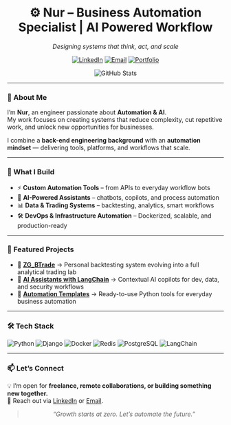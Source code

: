 <div align="center">

# ⚙️ Nur – Business Automation Specialist | AI Powered Workflow  
*Designing systems that think, act, and scale*

[![LinkedIn](https://img.shields.io/badge/LinkedIn-Connect-blue?style=for-the-badge&logo=linkedin)](https://www.linkedin.com/in/nurhabib-assolihudin/)
[![Email](https://img.shields.io/badge/Email-Contact%20Me-red?style=for-the-badge&logo=gmail)](mailto:nurhabibassolihudin12@gmail.com)
[![Portfolio](https://img.shields.io/badge/Portfolio-ZeroGrowth-black?style=for-the-badge&logo=github)](https://github.com/nurhabibassolihudin)

<img 
  src="https://github-readme-stats.vercel.app/api?username=nurhabibassolihudin&show_icons=true&theme=radical&title_color=ff6f61&icon_color=ffb86b&text_color=0d1117&bg_color=ffffff" 
  alt="GitHub Stats"
/>

</div>

---

### 👋 About Me  

I’m **Nur**, an engineer passionate about **Automation & AI**.  
My work focuses on creating systems that reduce complexity, cut repetitive work, and unlock new opportunities for businesses.  

I combine a **back-end engineering background** with an **automation mindset** — delivering tools, platforms, and workflows that scale.  

---

### 🚀 What I Build  
 
- ⚡ **Custom Automation Tools** – from APIs to everyday workflow bots  
- 🤖 **AI-Powered Assistants** – chatbots, copilots, and process automation  
- 📊 **Data & Trading Systems** – backtesting, analytics, smart workflows  
- 🛠️ **DevOps & Infrastructure Automation** – Dockerized, scalable, and production-ready 

---

### 🧩 Featured Projects  

- 🔹 [**ZG_BTrade**](https://github.com/NurHabibAssolihudin/ZeroGrowth_Backtrade) → Personal backtesting system evolving into a full analytical trading lab  
- 🔹 [**AI Assistants with LangChain**](https://github.com/NurHabibAssolihudin/Terminal-Alpha) → Contextual AI copilots for dev, data, and security workflows  
- 🔹 [**Automation Templates**](https://github.com/your-repo) → Ready-to-use Python tools for everyday business automation  

---

### 🛠️ Tech Stack  

![Python](https://img.shields.io/badge/Python-3.x-3776AB?style=for-the-badge&logo=python&logoColor=white)
![Django](https://img.shields.io/badge/Django-Framework-092E20?style=for-the-badge&logo=django&logoColor=white)
![Docker](https://img.shields.io/badge/Docker-Container-2496ED?style=for-the-badge&logo=docker&logoColor=white)
![Redis](https://img.shields.io/badge/Redis-Cache-DC382D?style=for-the-badge&logo=redis&logoColor=white)
![PostgreSQL](https://img.shields.io/badge/PostgreSQL-Database-316192?style=for-the-badge&logo=postgresql&logoColor=white)
![LangChain](https://img.shields.io/badge/LangChain-AI%20Framework-1A73E8?style=for-the-badge&logo=chainlink&logoColor=white)

---

### 📫 Let’s Connect  

💡 I’m open for **freelance, remote collaborations, or building something new together.**  
📩 Reach out via [LinkedIn](https://www.linkedin.com/in/nurhabib-assolihudin/) or [Email](mailto:nurhabibassolihudin12@gmail.com).  

<div align="center">

> *“Growth starts at zero. Let’s automate the future.”*

</div>
